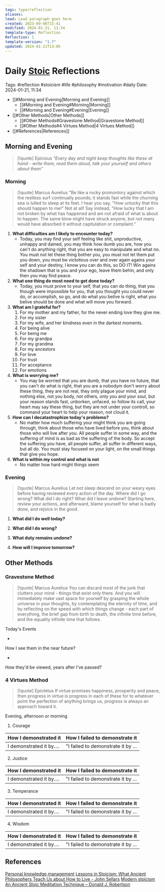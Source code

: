 ```yaml
---
tags: type/reflection
aliases: 
lead: Lead paragraph goes here
created: 2023-09-06T15:41
modified: 2024-01-21, 11:34
template-type: Reflection
Reflection: 1
template-version: "1.7"
updated: 2024-01-21T13:05
---
```

# Daily [Stoic](../SLIP-BOX/Stoicism.md) Reflections

Tags:  #reflection #stoicism #life #philosophy #motivation #daily 
Date: 2024-01-21, 11:34

- [[#Morning and Evening|Morning and Evening]]
	- [[#Morning and Evening#Morning|Morning]]
	- [[#Morning and Evening#Evening|Evening]]
- [[#Other Methods|Other Methods]]
	- [[#Other Methods#Gravestone Method|Gravestone Method]]
	- [[#Other Methods#4 Virtues Method|4 Virtues Method]]
- [[#References|References]]


## Morning and Evening

> [!quote] Epicious 
> _"Every day and night keep thoughts like these at hand - write them, read them aloud, talk your yourself and others about them"_

### Morning

> [!quote] Marcus Aurelius
> "Be like a rocky promontory against which the restless surf continually pounds; it stands fast while the churning sea is lulled to sleep at its feet. I hear you say, "How unlucky that this should happen to me!" Not at all! Say instead, "How lucky that I am not broken by what has happened and am not afraid of what is about to happen. The same blow might have struck anyone, but not many would have absorbed it without capitulation or complaint."

1. **What difficulties am I likely to encounter today?**
	- Today, you may find your self feeling like shit, unproductive, unhappy and dained, you may think how dumb you are, how you can't do anything right, that you are easy to manipulate and what no. You must not let these thing bother you, you must not let them put you down, you must be victotious over and over again agains your self and your destiny, I know you can do this, so DO IT! Win agains the shadown that is you and your ego, leave them behin, and only then you may find peace.
2. **What one thing do most need to get done today?**
	- Today, you must prove to your self, that you can do thing, that you though were impossible for you, that you thought you could never do, or accomplish, so go, and do what you belive is right, what you belive should be done and what will move you forward. 
1. **What am I grateful for?**
	1. For my mother and my father, for the never ending love they give me.
	2. For my sister
	3. For my wife, and her kindness even in the darkest moments.
	4. For being alive
	5. For being me
	6. For my grandpa
	7. For my grandma
	8. For my ancestors
	9. For love
	10. For trust
	11. For acceptance
	12. For emotions
2. **What is worrying me?**
	- You may be worried that you are dumb, that you have no future, that you can't do what is right, that you are a nobodym don't worry about these thing, they are not real, they only plague your mind, and nothing else, not you body, not others, only you and your soul, but your reason stands fast, unborken, unfaced, so follow its call, your heart may say these thing, but they are not under your controll, so command your heart to help your reason, not cloud it. 
3. **How can I decatastrophize today's problems?**
	- No matter how much suffering your might think you are going through, think about those who have lived before you, think about those who will live after you. All people suffer in some way, and the suffering of mind is as bad as the suffering of the body. So accept the suffering you have, all people suffer, all suffer in different ways, but all do. You must stay focused on your light, on the small things that give you hope.
4. **What is within my control and what is not**
	- No matter how hard might things seem 

### Evening

> [!quote] Marcus Aurelius
> Let not sleep descend on your weary eyes before having reviewed every action of the day. Where did I go wrong? What did I do right? What did I leave undone? Starting here, review your actions, and afterward, blame yourself for what is badly done, and rejoice in the good.

1. **What did I do well today?**

2. **What did I do wrong?**

4. **What duty remains undone?**

5. **How will I improve tomorrow?**

## Other Methods

### Gravestone Method

> [!quote] Marcus Aurelius
> You can discard most of the junk that clutters your mind - things that exist only there. And you will immediately make vast space for yourself by grasping the whole universe in your thoughts, by contemplating the eternity of time, and by reflecting on the speed with which things change - each part of everything, the brief gap from birth to death, the infinite time before, and the equality infinite time that follows. 

Today's Events 

-

How I see them in the near future? 

-

How they'd be viewed, years after I've passed?

### 4 Virtues Method

> [!quote] Epictetus 
> If virtue promises happiness, prosperity and peace, then progress in virtue is progress in each of these for to whatever point the perfection of anything brings us, progress is always an approach toward it.

Evening, afternoon or morning

1. Courage 

| How I demonstrated it  | How I failed to demonstrate it |
| ------------------- | ---------------- |
| I demonstrated it by....                 | "I failed to demonstrate it by ...              |

2. Justice

| How I demonstrated it  | How I failed to demonstrate it |
| ------------------- | ---------------- |
| I demonstrated it by....                 | "I failed to demonstrate it by ...             

3. Temperance

| How I demonstrated it  | How I failed to demonstrate it |
| ------------------- | ---------------- |
| I demonstrated it by....                 | "I failed to demonstrate it by ...             

4. Wisdom

| How I demonstrated it  | How I failed to demonstrate it |
| ------------------- | ---------------- |
| I demonstrated it by....                 | "I failed to demonstrate it by ...             

## References

[Personal knowledge management](Personal%20knowledge%20management.md)
[Lessons in Stoicism: What Ancient Philosophers Teach Us about How to Live - John Sellars](https://books.google.cz/books/about/Lessons_in_Stoicism.html?id=ky84zQEACAAJ&redir_esc=y)
[Modern stoicism](https://modernstoicism.com/)
[An Ancient Stoic Meditation Technique – Donald J. Robertson](https://donaldrobertson.name/2017/03/22/an-ancient-stoic-meditation-technique/)


